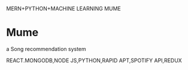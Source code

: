 MERN+PYTHON+MACHINE LEARNING  MUME
# Mume
a Song recommendation system

REACT.MONGODB,NODE JS,PYTHON,RAPID APT,SPOTIFY API,REDUX

